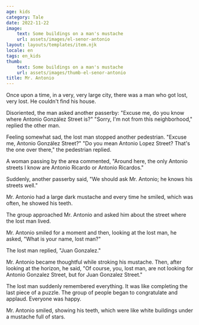```yaml
---
age: kids
category: Tale
date: 2022-11-22
image:
    text: Some buildings on a man's mustache
    url: assets/images/el-senor-antonio
layout: layouts/templates/item.njk
locale: en
tags: en_kids
thumb:
    text: Some buildings on a man's mustache
    url: assets/images/thumb-el-senor-antonio
title: Mr. Antonio
---
```


Once upon a time, in a very, very large city, there was a man who got lost, very lost. He couldn't find his house.

Disoriented, the man asked another passerby: "Excuse me, do you know where Antonio González Street is?" "Sorry, I'm not from this neighborhood," replied the other man.

Feeling somewhat sad, the lost man stopped another pedestrian. "Excuse me, Antonio González Street?" "Do you mean Antonio Lopez Street? That's the one over there," the pedestrian replied.

A woman passing by the area commented, "Around here, the only Antonio streets I know are Antonio Ricardo or Antonio Ricardos."

Suddenly, another passerby said, "We should ask Mr. Antonio; he knows his streets well."

Mr. Antonio had a large dark mustache and every time he smiled, which was often, he showed his teeth.

The group approached Mr. Antonio and asked him about the street where the lost man lived.

Mr. Antonio smiled for a moment and then, looking at the lost man, he asked, "What is your name, lost man?"

The lost man replied, "Juan Gonzalez."

Mr. Antonio became thoughtful while stroking his mustache. Then, after looking at the horizon, he said, "Of course, you, lost man, are not looking for Antonio Gonzalez Street, but for Juan Gonzalez Street."

The lost man suddenly remembered everything. It was like completing the last piece of a puzzle. The group of people began to congratulate and applaud. Everyone was happy.

Mr. Antonio smiled, showing his teeth, which were like white buildings under a mustache full of stars.